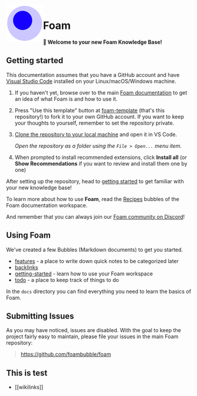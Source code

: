 <img src="attachments/foam-icon.png" width=100 align="left">

# Foam

**👋 Welcome to your new Foam Knowledge Base!**

## Getting started

This documentation assumes that you have a GitHub account and have [Visual Studio Code](https://code.visualstudio.com/) installed on your Linux/macOS/Windows machine.

1. If you haven't yet, browse over to the main [Foam documentation](https://foambubble.github.io/foam) to get an idea of what Foam is and how to use it.
2. Press "Use this template" button at [foam-template](https://github.com/foambubble/foam-template/generate) (that's this repository!) to fork it to your own GitHub account. If you want to keep your thoughts to yourself, remember to set the repository private.
3. [Clone the repository to your local machine](https://help.github.com/en/github/creating-cloning-and-archiving-repositories/cloning-a-repository) and open it in VS Code.

    *Open the repository as a folder using the `File > Open...` menu item.*

4. When prompted to install recommended extensions, click **Install all** (or **Show Recommendations** if you want to review and install them one by one)

After setting up the repository, head to [getting started](./getting-started.md) to get familiar with your new knowledge base!

To learn more about how to use **Foam**, read the [Recipes](https://foambubble.github.io/foam/user/recipes/recipes) bubbles of the Foam documentation workspace.

And remember that you can always join our [Foam community on Discord](https://foambubble.github.io/join-discord/g)!

## Using Foam

We've created a few Bubbles (Markdown documents) to get you started.

- [features](./Features) - a place to write down quick notes to be categorized later
- [backlinks](./docs/Features/backlinking.md)
- [getting-started](./getting-started.md) - learn how to use your Foam workspace
- [todo](./todo.md) - a place to keep track of things to do

In the `docs` directory you can find everything you need to learn the basics of Foam.

## Submitting Issues

As you may have noticed, issues are disabled. With the goal to keep the project fairly easy to maintain, please file your issues in the main Foam repository:

> <https://github.com/foambubble/foam>

## This is test
- [[wikilinks]]